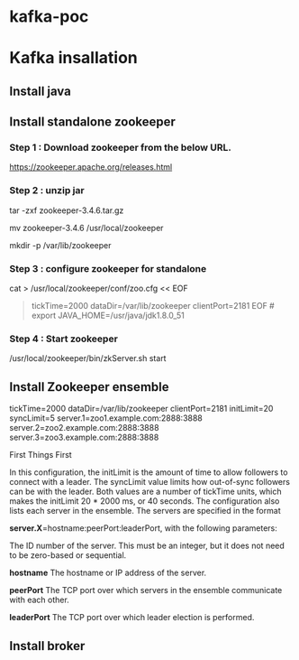 # kafka-poc


# Kafka insallation 
## Install java
## Install standalone zookeeper


### Step 1 : Download zookeeper from the below URL.
https://zookeeper.apache.org/releases.html



### Step 2 : unzip jar

tar -zxf zookeeper-3.4.6.tar.gz 

mv zookeeper-3.4.6 /usr/local/zookeeper 

mkdir -p /var/lib/zookeeper 

### Step 3 : configure zookeeper for standalone

cat > /usr/local/zookeeper/conf/zoo.cfg << EOF
> tickTime=2000
> dataDir=/var/lib/zookeeper
> clientPort=2181
> EOF # export JAVA_HOME=/usr/java/jdk1.8.0_51 


### Step 4 : Start zookeeper

/usr/local/zookeeper/bin/zkServer.sh start
 

## Install Zookeeper ensemble 


tickTime=2000 
dataDir=/var/lib/zookeeper 
clientPort=2181 
initLimit=20 
syncLimit=5 
server.1=zoo1.example.com:2888:3888 
server.2=zoo2.example.com:2888:3888 
server.3=zoo3.example.com:2888:3888

First Things First


In this configuration, the initLimit is the amount of time to allow followers to connect with a leader. The syncLimit value limits how out-of-sync followers can be with the leader. Both values are a number of tickTime units, which makes the initLimit 20 * 2000 ms, or 40 seconds. The configuration also lists each server in the ensemble. The servers are specified in the format 


**server.X**=hostname:peerPort:leaderPort, with the following parameters:

The ID number of the server. This must be an integer, but it does not need to be zero-based or sequential.

**hostname** The hostname or IP address of the server.

**peerPort** The TCP port over which servers in the ensemble communicate with each other.

**leaderPort** The TCP port over which leader election is performed.



## Install broker



